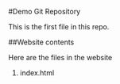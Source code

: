 #Demo Git Repository

This is the first file in this repo.

##Website contents

Here are the files in the website

1. index.html